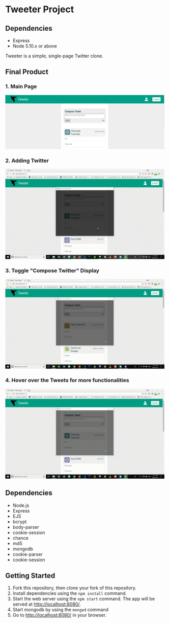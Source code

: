# Tweeter Project

## Dependencies

- Express
- Node 5.10.x or above

Tweeter is a simple, single-page Twitter clone.

## Final Product

### 1. Main Page

<img src="public/images/MainPage.JPG" width="500">

### 2. Adding Twitter

<img src="public/images/addingTweet.gif" width="500">

### 3. Toggle "Compose Twitter" Display

<img src="public/images/toggleCollapseComposeTweet.gif" width="500">

### 4. Hover over the Tweets for more functionalities

<img src="public/images/hoverFunctionalities.gif" width="500">

## Dependencies

- Node.js
- Express
- EJS
- bcrypt
- body-parser
- cookie-session
- chance
- md5
- mongodb
- cookie-parser
- cookie-session

## Getting Started

1. Fork this repository, then clone your fork of this repository.
2. Install dependencies using the `npm install` command.
3. Start the web server using the `npm start` command. The app will be served at <http://localhost:8080/>.
4. Start mongodb by using the `mongod` command
5. Go to <http://localhost:8080/> in your browser.
